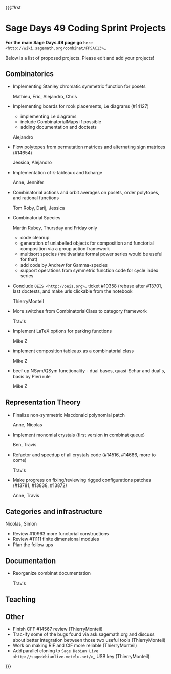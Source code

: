 {{{#!rst

Sage Days 49 Coding Sprint Projects
===================================

**For the main Sage Days 49 page go** `here <http://wiki.sagemath.org/combinat/FPSAC13>`_

Below is a list of proposed projects. Please edit and add your projects!

Combinatorics
-------------

* Implementing Stanley chromatic symmetric function for posets

  Mathieu, Eric, Alejandro, Chris

* Implementing boards for rook placements, Le diagrams (#14127)
  
  * implementing Le diagrams
  * include CombinatorialMaps if possible
  * adding documentation and doctests
    
  Alejandro

* Flow polytopes from permutation matrices and alternating sign matrices (#14654)

  Jessica, Alejandro

* Implementation of k-tableaux and kcharge

  Anne, Jennifer

* Combinatorial actions and orbit averages on posets, order polytopes, and rational functions

  Tom Roby, Darij, Jessica

* Combinatorial Species 

  Martin Rubey, Thursday and Friday only

  * code cleanup
  * generation of unlabelled objects for composition and functorial composition via a group action framework
  * multisort species (multivariate formal power series would be useful for that)
  * add code by Andrew for Gamma-species
  * support operations from symmetric function code for cycle index series

* Conclude `OEIS <http://oeis.org>`_ ticket #10358 (rebase after #13701, last doctests, and make urls clickable from the notebook

  ThierryMonteil

* More switches from CombinatorialClass to category framework

  Travis

* Implement LaTeX options for parking functions

  Mike Z

* implement composition tableaux as a combinatorial class

  Mike Z

* beef up NSym/QSym functionality - dual bases, quasi-Schur and dual's, basis by Pieri rule

  Mike Z

Representation Theory
---------------------

* Finalize non-symmetric Macdonald polynomial patch

  Anne, Nicolas

* Implement monomial crystals (first version in combinat queue)

  Ben, Travis

* Refactor and speedup of all crystals code (#14516, #14686, more to come)

  Travis

* Make progress on fixing/reviewing rigged configurations patches (#13781, #13838, #13872)

  Anne, Travis

Categories and infrastructure
-----------------------------

Nicolas, Simon

* Review #10963 more functorial constructions
* Review #11111 finite dimensional modules
* Plan the follow ups

Documentation
-------------

* Reorganize combinat documentation

  Travis

Teaching
--------

Other
-----

* Finish CFF #14567 review (ThierryMonteil)
* Trac-ify some of the bugs found via ask.sagemath.org and discuss about better integration between those two useful tools (ThierryMonteil)
* Work on making RIF and CIF more reliable (ThierryMonteil)
* Add parallel cloning to `Sage Debian Live <http://sagedebianlive.metelu.net/>`_ USB key (ThierryMonteil)

}}}
